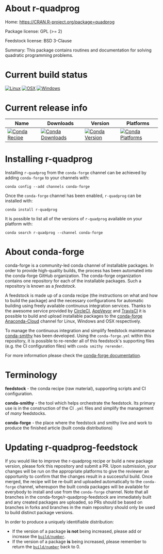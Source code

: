 About r-quadprog
================

Home: https://CRAN.R-project.org/package=quadprog

Package license: GPL (>= 2)

Feedstock license: BSD 3-Clause

Summary: This package contains routines and documentation for solving quadratic programming problems.



Current build status
====================

[![Linux](https://img.shields.io/circleci/project/github/conda-forge/r-quadprog-feedstock/master.svg?label=Linux)](https://circleci.com/gh/conda-forge/r-quadprog-feedstock)
[![OSX](https://img.shields.io/travis/conda-forge/r-quadprog-feedstock/master.svg?label=macOS)](https://travis-ci.org/conda-forge/r-quadprog-feedstock)
[![Windows](https://img.shields.io/appveyor/ci/conda-forge/r-quadprog-feedstock/master.svg?label=Windows)](https://ci.appveyor.com/project/conda-forge/r-quadprog-feedstock/branch/master)

Current release info
====================

| Name | Downloads | Version | Platforms |
| --- | --- | --- | --- |
| [![Conda Recipe](https://img.shields.io/badge/recipe-r--quadprog-green.svg)](https://anaconda.org/conda-forge/r-quadprog) | [![Conda Downloads](https://img.shields.io/conda/dn/conda-forge/r-quadprog.svg)](https://anaconda.org/conda-forge/r-quadprog) | [![Conda Version](https://img.shields.io/conda/vn/conda-forge/r-quadprog.svg)](https://anaconda.org/conda-forge/r-quadprog) | [![Conda Platforms](https://img.shields.io/conda/pn/conda-forge/r-quadprog.svg)](https://anaconda.org/conda-forge/r-quadprog) |

Installing r-quadprog
=====================

Installing `r-quadprog` from the `conda-forge` channel can be achieved by adding `conda-forge` to your channels with:

```
conda config --add channels conda-forge
```

Once the `conda-forge` channel has been enabled, `r-quadprog` can be installed with:

```
conda install r-quadprog
```

It is possible to list all of the versions of `r-quadprog` available on your platform with:

```
conda search r-quadprog --channel conda-forge
```


About conda-forge
=================

conda-forge is a community-led conda channel of installable packages.
In order to provide high-quality builds, the process has been automated into the
conda-forge GitHub organization. The conda-forge organization contains one repository
for each of the installable packages. Such a repository is known as a *feedstock*.

A feedstock is made up of a conda recipe (the instructions on what and how to build
the package) and the necessary configurations for automatic building using freely
available continuous integration services. Thanks to the awesome service provided by
[CircleCI](https://circleci.com/), [AppVeyor](https://www.appveyor.com/)
and [TravisCI](https://travis-ci.org/) it is possible to build and upload installable
packages to the [conda-forge](https://anaconda.org/conda-forge)
[Anaconda-Cloud](https://anaconda.org/) channel for Linux, Windows and OSX respectively.

To manage the continuous integration and simplify feedstock maintenance
[conda-smithy](https://github.com/conda-forge/conda-smithy) has been developed.
Using the ``conda-forge.yml`` within this repository, it is possible to re-render all of
this feedstock's supporting files (e.g. the CI configuration files) with ``conda smithy rerender``.

For more information please check the [conda-forge documentation](https://conda-forge.org/docs/).

Terminology
===========

**feedstock** - the conda recipe (raw material), supporting scripts and CI configuration.

**conda-smithy** - the tool which helps orchestrate the feedstock.
                   Its primary use is in the construction of the CI ``.yml`` files
                   and simplify the management of *many* feedstocks.

**conda-forge** - the place where the feedstock and smithy live and work to
                  produce the finished article (built conda distributions)


Updating r-quadprog-feedstock
=============================

If you would like to improve the r-quadprog recipe or build a new
package version, please fork this repository and submit a PR. Upon submission,
your changes will be run on the appropriate platforms to give the reviewer an
opportunity to confirm that the changes result in a successful build. Once
merged, the recipe will be re-built and uploaded automatically to the
`conda-forge` channel, whereupon the built conda packages will be available for
everybody to install and use from the `conda-forge` channel.
Note that all branches in the conda-forge/r-quadprog-feedstock are
immediately built and any created packages are uploaded, so PRs should be based
on branches in forks and branches in the main repository should only be used to
build distinct package versions.

In order to produce a uniquely identifiable distribution:
 * If the version of a package **is not** being increased, please add or increase
   the [``build/number``](https://conda.io/docs/user-guide/tasks/build-packages/define-metadata.html#build-number-and-string).
 * If the version of a package **is** being increased, please remember to return
   the [``build/number``](https://conda.io/docs/user-guide/tasks/build-packages/define-metadata.html#build-number-and-string)
   back to 0.
